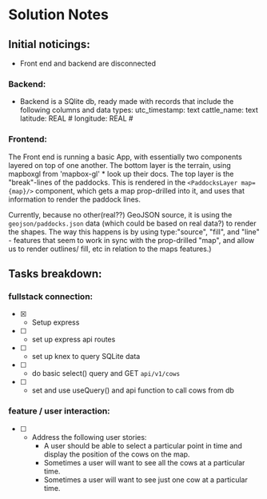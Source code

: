 # Solution Notes

## Initial noticings: 
- Front end and backend are disconnected

### Backend: 
- Backend is a SQlite db, ready made with records that include the following columns and data types: 
utc_timestamp: text 
cattle_name: text 
latitude: REAL # 
longitude: REAL # 

### Frontend: 
The Front end is running a basic App, with essentially two components layered on top of one another. The bottom layer is the terrain, using mapboxgl from 'mapbox-gl' * look up their docs. 
The top layer is the "break"-lines of the paddocks. This is rendered in the `<PaddocksLayer map={map}/>` component, which gets a map prop-drilled into it, and uses that information to render the paddock lines. 

Currently, because no other(real??) GeoJSON source, it is using the `geojson/paddocks.json` data (which could be based on real data?) to render the shapes. The way this happens is by using type:"source", "fill", and "line" - features that seem to work in sync with the prop-drilled "map", and allow us to render outlines/ fill, etc in relation to the maps features.)

## Tasks breakdown: 

### fullstack connection: 
- [X] - Setup express
- [ ] - set up express api routes 
- [ ] -  set up knex to query SQLite data 
- [ ] - do basic select() query and GET `api/v1/cows` 
- [ ] - set and use useQuery() and api function to call cows from db 

### feature / user interaction:  
- [ ] - Address the following user stories: 
    - A user should be able to select a particular point in time and display the position of the cows on the map. 
    - Sometimes a user will want to see all the cows at a particular time. 
    - Sometimes a user will want to see just one cow at a particular time. 

